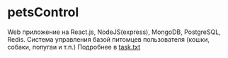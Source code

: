 # petsControl
Web приложение на React.js, NodeJS(express), MongoDB, PostgreSQL, Redis.
Система управления базой питомцев пользователя (кошки, собаки, попугаи и т.п.)
Подробнее в <a href="https://github.com/ABuglaev/petsControl/blob/master/task.txt">task.txt</a>
